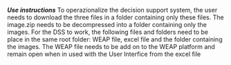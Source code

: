 ***Use instructions***
To operazionalize the decision support system, the user needs to download the three files in a folder containing only these files. 
The image.zip needs to be decompressed into a folder containing only the images.
For the DSS to work, the following files and folders need to be place in the same root folder: WEAP file, excel file and the folder containing the images.
The WEAP file needs to be add on to the WEAP platform and remain open when in used with the User Interfice from the excel file
